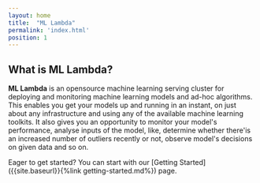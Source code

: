 ```yaml
---
layout: home
title:  "ML Lambda"
permalink: 'index.html'
position: 1
---
```


## What is ML Lambda? 

__ML Lambda__ is an opensource machine learning serving cluster for deploying and monitoring machine learning models and ad-hoc algorithms. This enables you get your models up and running in an instant, on just about any infrastructure and using any of the available machine learning toolkits. It also gives you an opportunity to monitor your model's performance, analyse inputs of the model, like, determine whether there'is an increased number of outliers recently or not, observe model's decisions on given data and so on. 

Eager to get started? You can start with our [Getting Started]({{site.baseurl}}{%link getting-started.md%}) page.